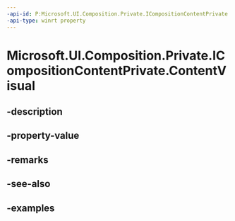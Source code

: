 ```yaml
---
-api-id: P:Microsoft.UI.Composition.Private.ICompositionContentPrivate.ContentVisual
-api-type: winrt property
---
```


# Microsoft.UI.Composition.Private.ICompositionContentPrivate.ContentVisual

<!--
public Microsoft.UI.Composition.Visual ContentVisual { get; }
-->


## -description

## -property-value

## -remarks

## -see-also

## -examples


